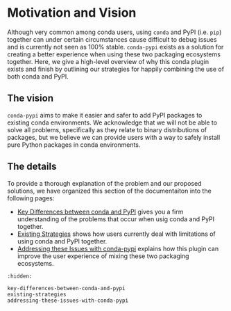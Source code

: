 # Motivation and Vision

Although very common among conda users, using `conda` and PyPI (i.e. `pip`) together
can under certain circumstances cause difficult to debug issues and is currently not
seen as 100% stable. `conda-pypi` exists as a solution for creating a better experience
when using these two packaging ecosystems together. Here, we give a high-level overview
of why this conda plugin exists and finish by outlining our strategies for happily combining
the use of both conda and PyPI.

## The vision

`conda-pypi` aims to make it easier and safer to add PyPI packages to existing conda environments.
We acknowledge that we will not be able to solve all problems, specifically as they relate to
binary distributions of packages, but we believe we can provide users with a way to safely
install pure Python packages in conda environments.

## The details

To provide a thorough explanation of the problem and our proposed solutions, we have organized
this section of the documentaiton into the following pages:

- [Key Differences between conda and PyPI](key-differences-between-conda-and-pypi.md)
  gives you a firm understanding of the problems that occur when usig conda and PyPI together.
- [Existing Strategies](existing-strategies.md) shows how users currently deal with
  limitations of using conda and PyPI together.
- [Addressing these Issues with conda-pypi](addressing-these-issues-with-conda-pypi.md)
  explains how this plugin can improve the user experience of mixing these two packaging
  ecosystems.

```{toctree}
:hidden:

key-differences-between-conda-and-pypi
existing-strategies
addressing-these-issues-with-conda-pypi
```
